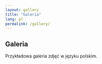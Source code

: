 ```yaml
---
layout: gallery
title: "Galeria"
lang: pl
permalink: /gallery/
---
```


<h2>Galeria</h2>
<p>Przykładowa galeria zdjęć w języku polskim.</p>

